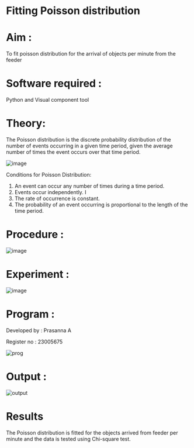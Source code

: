 # Fitting Poisson  distribution
# Aim : 

To fit poisson distribution for the arrival of objects per minute from the feeder

# Software required :  

Python and Visual component tool

# Theory:

The Poisson distribution is the discrete probability distribution of the number of events occurring in a given time period, given the average number of times the event occurs over that time period.

![image](https://user-images.githubusercontent.com/104613195/166248326-fd042076-8b0b-40c4-8b11-1d8e8fcb74db.png)

 Conditions for Poisson Distribution:

1. An event can occur any number of times during a time period.
2. Events occur independently. I
3. The rate of occurrence is constant.
4. The probability of an event occurring is proportional to the length of the time period. 
 
# Procedure :

![image](https://user-images.githubusercontent.com/104613195/166251988-d0c53205-6080-4f7b-ae4c-398178586637.png)

# Experiment :

![image](https://user-images.githubusercontent.com/103921593/230282876-f4a5afbf-cac1-4648-a1b0-c78840638a8e.png)

# Program :

Developed by : Prasanna A

Register no : 23005675

![prog](https://github.com/prasanna-765/Poisson_distribution/assets/150009505/07a98447-bc2e-4d07-8134-e3d9062e96cd)

# Output : 

![output](https://github.com/prasanna-765/Poisson_distribution/assets/150009505/ab2874d2-e5ee-42cc-9c92-749dd8493858)


# Results

The Poisson distribution is fitted for the objects arrived from feeder per minute and the data is tested using Chi-square test. 
 
